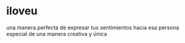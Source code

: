 # iloveu
una manera perfecta de expresar tus sentimientos hacia esa persona especial de una manera creativa y única 
